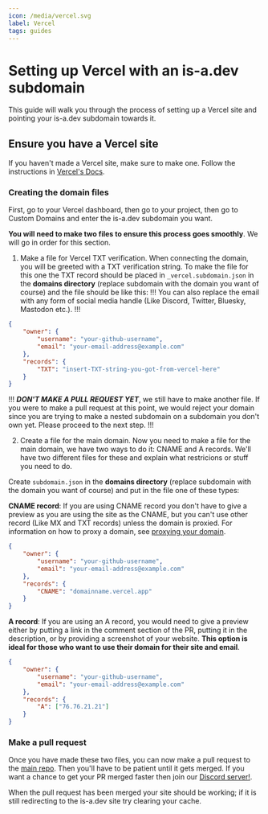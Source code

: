 ```yaml
---
icon: /media/vercel.svg
label: Vercel
tags: guides
---
```


# Setting up Vercel with an is-a.dev subdomain

This guide will walk you through the process of setting up a Vercel site and pointing your is-a.dev subdomain towards it.

## Ensure you have a Vercel site

If you haven't made a Vercel site, make sure to make one. Follow the instructions in [Vercel's Docs](https://vercel.com/docs/getting-started-with-vercel).

### Creating the domain files

First, go to your Vercel dashboard, then go to your project, then go to Custom Domains and enter the is-a.dev subdomain you want.

**You will need to make two files to ensure this process goes smoothly**. We will go in order for this section.

1. Make a file for Vercel TXT verification.
   When connecting the domain, you will be greeted with a TXT verification string. To make the file for this one the TXT record should be placed in `_vercel.subdomain.json` in the **domains directory** (replace subdomain with the domain you want of course) and the file should be like this:
!!!
You can also replace the email with any form of social media handle (Like Discord, Twitter, Bluesky, Mastodon etc.).
!!!

```json
{
    "owner": {
        "username": "your-github-username",
        "email": "your-email-address@example.com"
    },
    "records": {
        "TXT": "insert-TXT-string-you-got-from-vercel-here"
    }
}
```

!!!
**_DON'T MAKE A PULL REQUEST YET_**, we still have to make another file. If you were to make a pull request at this point, we would reject your domain since you are trying to make a nested subdomain on a subdomain you don't own yet. Please proceed to the next step.
!!!

2. Create a file for the main domain.
   Now you need to make a file for the main domain, we have two ways to do it: CNAME and A records. We'll have two different files for these and explain what restricions or stuff you need to do.

Create `subdomain.json` in the **domains directory** (replace subdomain with the domain you want of course) and put in the file one of these types:

**CNAME record**: If you are using CNAME record you don't have to give a preview as you are using the site as the CNAME, but you can't use other record (Like MX and TXT records) unless the domain is proxied. For information on how to proxy a domain, see [proxying your domain](https://docs.is-a.dev/domain-structure/#proxied-optional).

```json
{
    "owner": {
        "username": "your-github-username",
        "email": "your-email-address@example.com"
    },
    "records": {
        "CNAME": "domainname.vercel.app"
    }
}
```

**A record**: If you are using an A record, you would need to give a preview either by putting a link in the comment section of the PR, putting it in the description, or by providing a screenshot of your website. **This option is ideal for those who want to use their domain for their site and email**.

```json
{
    "owner": {
        "username": "your-github-username",
        "email": "your-email-address@example.com"
    },
    "records": {
        "A": ["76.76.21.21"]
    }
}
```

### Make a pull request

Once you have made these two files, you can now make a pull request to the [main repo](https://github.com/is-a-dev/register). Then you'll have to be patient until it gets merged. If you want a chance to get your PR merged faster then join our [Discord server!](https://discord.gg/is-a-dev-830872854677422150).

When the pull request has been merged your site should be working; if it is still redirecting to the is-a.dev site try clearing your cache.

